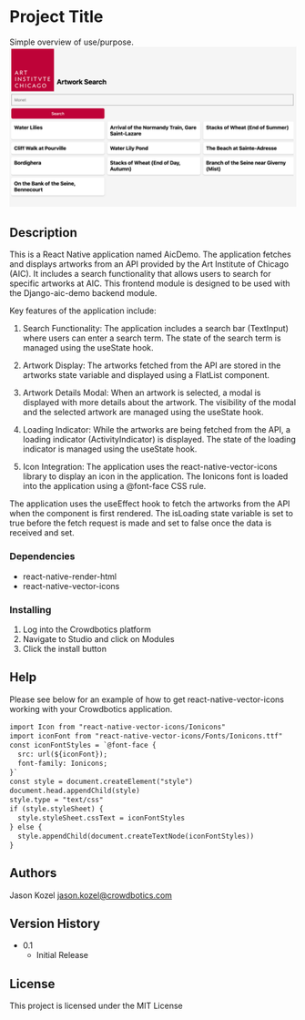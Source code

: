 # Project Title

Simple overview of use/purpose.
![App Preview](./preview.png)

## Description

This is a React Native application named AicDemo. The application fetches and displays artworks from an API provided by the Art Institute of Chicago (AIC). It includes a search functionality that allows users to search for specific artworks at AIC. This frontend module is designed to be used with the Django-aic-demo backend module. 

Key features of the application include:

1. Search Functionality: The application includes a search bar (TextInput) where users can enter a search term. The state of the search term is managed using the useState hook.

2. Artwork Display: The artworks fetched from the API are stored in the artworks state variable and displayed using a FlatList component.

3. Artwork Details Modal: When an artwork is selected, a modal is displayed with more details about the artwork. The visibility of the modal and the selected artwork are managed using the useState hook.

4. Loading Indicator: While the artworks are being fetched from the API, a loading indicator (ActivityIndicator) is displayed. The state of the loading indicator is managed using the useState hook.

5. Icon Integration: The application uses the react-native-vector-icons library to display an icon in the application. The Ionicons font is loaded into the application using a @font-face CSS rule.

The application uses the useEffect hook to fetch the artworks from the API when the component is first rendered. The isLoading state variable is set to true before the fetch request is made and set to false once the data is received and set.

### Dependencies

* react-native-render-html 
* react-native-vector-icons

### Installing

1. Log into the Crowdbotics platform 
2. Navigate to Studio and click on Modules
3. Click the install button


## Help

Please see below for an example of how to get react-native-vector-icons working with your Crowdbotics application. 
```
import Icon from "react-native-vector-icons/Ionicons"
import iconFont from "react-native-vector-icons/Fonts/Ionicons.ttf"
const iconFontStyles = `@font-face {
  src: url(${iconFont});
  font-family: Ionicons;
}`
const style = document.createElement("style")
document.head.appendChild(style)
style.type = "text/css"
if (style.styleSheet) {
  style.styleSheet.cssText = iconFontStyles
} else {
  style.appendChild(document.createTextNode(iconFontStyles))
}
```

## Authors

Jason Kozel
jason.kozel@crowdbotics.com

## Version History


* 0.1
    * Initial Release

## License

This project is licensed under the MIT License 


